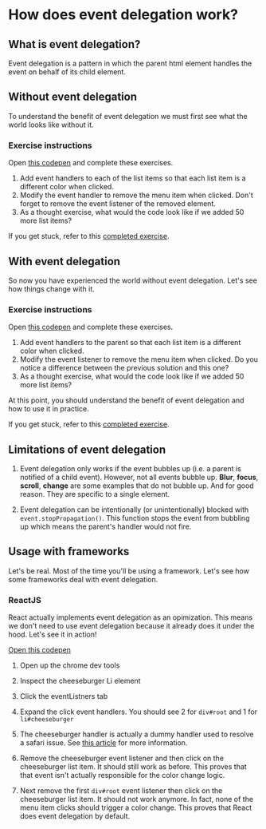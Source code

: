 # How does event delegation work?

## What is event delegation?

Event delegation is a pattern in which the parent html element handles the event on behalf of its child element.

## Without event delegation

To understand the benefit of event delegation we must first see what the world looks like without it. 

### Exercise instructions
Open [this codepen](https://codepen.io/boyP/pen/YzVZgdQ?editors=0010) and complete these exercises.

1. Add event handlers to each of the list items so that each list item is a different color when clicked.
2. Modify the event handler to remove the menu item when clicked. Don't forget to remove the event listener of the removed element. 
3. As a thought exercise, what would the code look like if we added 50 more list items?

If you get stuck, refer to this [completed exercise](https://codepen.io/boyP/pen/oNWYXgN).

## With event delegation

So now you have experienced the world without event delegation. Let's see how things change with it. 

### Exercise instructions
Open [this codepen](https://codepen.io/boyP/pen/MWmpxzd) and complete these exercises.

1. Add event handlers to the parent so that each list item is a different color when clicked.
2. Modify the event listener to remove the menu item when clicked. Do you notice a difference between the previous solution and this one?
3. As a thought exercise, what would the code look like if we added 50 more list items?

At this point, you should understand the benefit of event delegation and how to use it in practice.

If you get stuck, refer to this [completed exercise](https://codepen.io/boyP/pen/mdmWvgP?editors=1010).

## Limitations of event delegation

1. Event delegation only works if the event bubbles up (i.e. a parent is notified of a child event). However, not all events bubble up. **Blur**, **focus**, **scroll**, **change** are some examples that do not bubble up. And for good reason. They are specific to a single element.
 
2. Event delegation can be intentionally (or unintentionally) blocked with `event.stopPropagation()`. This function stops the event from bubbling up which means the parent's handler would not fire.

## Usage with frameworks
Let's be real. Most of the time you'll be using a framework. Let's see how some frameworks deal with event delegation. 

### ReactJS
React actually implements event delegation as an opimization. This means we don't need to use event delegation because it already does it under the hood. Let's see it in action!

[Open this codepen](https://codepen.io/boyP/pen/qBmrvva)

1. Open up the chrome dev tools

2. Inspect the cheeseburger Li element

3. Click the eventListners tab

4. Expand the click event handlers. You should see 2 for `div#root` and 1 for `li#cheeseburger`

5. The cheeseburger handler is actually a dummy handler used to resolve a safari issue. See [this article](https://maddevs.io/blog/a-bit-about-event-delegation-in-react/) for more information. 

6. Remove the cheeseburger event listener and then click on the cheeseburger list item. It should still work as before. This proves that that event isn't actually responsible for the color change logic. 

7. Next remove the first `div#root` event listener then click on the cheeseburger list item. It should not work anymore. In fact, none of the menu item clicks should trigger a color change. This proves that React does event delegation by default.